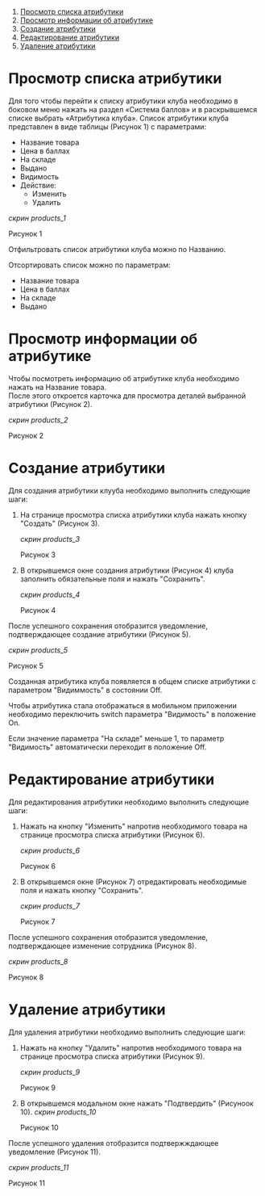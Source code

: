 1. [Просмотр списка атрибутики](#просмотр-списка-атрибутики)
2. [Просмотр информации об атрибутике](#просмотр-информации-об-атрибутике)
3. [Создание атрибутики](#создание-атрибутики)
4. [Редактирование атрибутики](#редактирование-атрибутики)
5. [Удаление атрибутики](#удаление-атрибутики)

# Просмотр списка атрибутики
Для того чтобы перейти к списку атрибутики клуба необходимо в боковом меню нажать на раздел «Система баллов» и в раскрывшемся списке выбрать «Атрибутика клуба».
Список атрибутики клуба представлен в виде таблицы (Рисунок 1) с параметрами:
- Название товара
- Цена в баллах
- На складе
- Выдано
- Видимость
- Действие:
	- Изменить
	- Удалить

*скрин products_1*

Рисунок 1

Отфильтровать список атрибутики клуба можно по Названию.

Отсортировать список можно по параметрам:
- Название товара
- Цена в баллах
- На складе
- Выдано

# Просмотр информации об атрибутике
Чтобы посмотреть информацию об атрибутике клуба необходимо нажать на Название товара.  
После этого откроется карточка для просмотра деталей выбранной атрибутики (Рисунок 2).

*скрин products_2*

Рисунок 2

# Создание атрибутики
Для создания атрибутики клууба необходимо выполнить следующие шаги:
1. На странице просмотра списка атрибутики клуба нажать кнопку "Создать" (Рисунок 3).
   
   *скрин products_3*
   
   Рисунок 3  
2. В открывшемся окне создания атрибутики (Рисунок 4) клуба заполнить обязательные поля и нажать "Сохранить".
   
   *скрин products_4*
   
   Рисунок 4

После успешного сохранения отобразится уведомление, подтверждающее создание атрибутики (Рисунок 5).

*скрин products_5*

Рисунок 5

Созданная атрибутика клуба появляется в общем списке атрибутики с параметром "Видиммость" в состоянии Off.

Чтобы атрибутика стала отображаться в мобильном приложении необходимо переключить switch параметра "Видимость" в положение On.

Если значение параметра "На складе" меньше 1, то параметр "Видимость" автоматически переходит в положение Off.

# Редактирование атрибутики
Для редактирования атрибутики необходимо выполнить следующие шаги:
1. Нажать на кнопку "Изменить" напротив необходимого товара на странице просмотра списка атрибутики (Рисунок 6).
   
   *скрин products_6*
   
   Рисунок 6  
2. В открывшемся окне (Рисунок 7) отредактировать необходимые поля и нажать кнопку "Сохранить".
   
   *скрин products_7*
   
   Рисунок 7

После успешного сохранения отобразится уведомление, подтверждающее изменение сотрудника (Рисунок 8).

*скрин products_8*
   
Рисунок 8

# Удаление атрибутики
Для удаления атрибутики необходимо выполнить следующие шаги:
1. Нажать на кнопку "Удалить" напротив необходимого товара на странице просмотра списка атрибутики (Рисунок 9).
   
   *скрин products_9*
   
   Рисунок 9  
2. В открывшемся модальном окне нажать "Подтвердить" (Рисуноок 10).
   *скрин products_10*
   
   Рисунок 10

После успешного удаления отобразится подтвержждающее уведомление (Рисунок 11).

*скрин products_11*
   
Рисунок 11